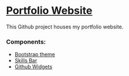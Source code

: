 # [Portfolio Website](https://adabat64.github.io)

This Github project houses my portfolio website.
### Components:
* [Bootstrap theme](http://startbootstrap.com/template-overviews/new-age/)
* [Skills Bar](https://github.com/umarwebdeveloper/jquery-css-skills-bar)
* [Github Widgets](https://github.com/JoelSutherland/GitHub-jQuery-Repo-Widget)
